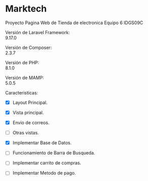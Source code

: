 # Marktech
Proyecto Pagina Web de Tienda de electronica
Equipo 6 IDGS09C

Versión de Laravel Framework:<br>
9.17.0

Versión de Composer:<br>
2.3.7

Versión de PHP:<br>
8.1.0

Versión de MAMP:<br>
5.0.5

Caracteristicas:
- [x] Layout Principal.
- [x] Vista principal.
- [x] Envio de correos.
- [ ] Otras vistas.
- [x] Implementar Base de Datos.
- [ ] Funcionamiento de Barra de Busqueda.
- [ ] Implementar carrito de compras.
- [ ] Implementar Metodo de pago.


